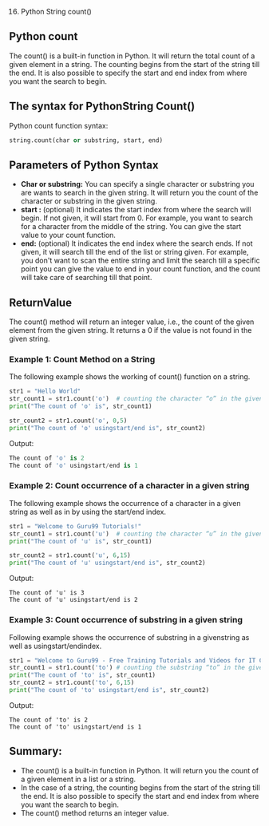 016. Python String count() 

## Python count
The count() is a built-in function in Python. It will return the total count of a given element in a string. The counting begins from the start of the string till the end. It is also possible to specify the start and end index from where you want the search to begin.

## The syntax for PythonString Count()
Python count function syntax:
```python
string.count(char or substring, start, end)
```
## Parameters of Python Syntax
- **Char or substring:** You can specify a single character or substring you are wants to search in the given string. It will return you the count of the character or substring in the given string.
- **start :** (optional) It indicates the start index from where the search will begin. If not given, it will start from 0. For example, you want to search for a character from the middle of the string. You can give the start value to your count function.
- **end:** (optional) It indicates the end index where the search ends. If not given, it will search till the end of the list or string given. For example, you don't want to scan the entire string and limit the search till a specific point you can give the value to end in your count function, and the count will take care of searching till that point.
## ReturnValue
The count() method will return an integer value, i.e., the count of the given element from the given string. It returns a 0 if the value is not found in the given string.

### Example 1: Count Method on a String
The following example shows the working of count() function on a string.
```python
str1 = "Hello World"
str_count1 = str1.count('o')  # counting the character “o” in the givenstring
print("The count of 'o' is", str_count1)

str_count2 = str1.count('o', 0,5)
print("The count of 'o' usingstart/end is", str_count2)
```
Output:
```python
The count of 'o' is 2
The count of 'o' usingstart/end is 1
```
### Example 2: Count occurrence of a character in a given string
The following example shows the occurrence of a character in a given string as well as in by using the start/end index.
```python
str1 = "Welcome to Guru99 Tutorials!"
str_count1 = str1.count('u')  # counting the character “u” in the given string
print("The count of 'u' is", str_count1)

str_count2 = str1.count('u', 6,15)
print("The count of 'u' usingstart/end is", str_count2)
```
Output:
```text
The count of 'u' is 3
The count of 'u' usingstart/end is 2
```
### Example 3: Count occurrence of substring in a given string
Following example shows the occurrence of substring in a givenstring as well as usingstart/endindex.
```python
str1 = "Welcome to Guru99 - Free Training Tutorials and Videos for IT Courses"
str_count1 = str1.count('to') # counting the substring “to” in the givenstring
print("The count of 'to' is", str_count1)
str_count2 = str1.count('to', 6,15)
print("The count of 'to' usingstart/end is", str_count2)
```
Output:
```text
The count of 'to' is 2
The count of 'to' usingstart/end is 1
```
## Summary:
- The count() is a built-in function in Python. It will return you the count of a given element in a list or a string.
- In the case of a string, the counting begins from the start of the string till the end. It is also possible to specify the start and end index from where you want the search to begin.
- The count() method returns an integer value.
